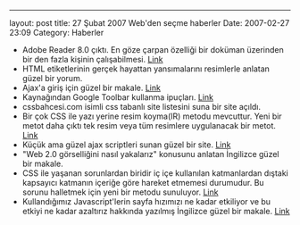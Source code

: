 ---
layout: post
title: 27 Şubat 2007 Web&#039;den seçme haberler
Date: 2007-02-27 23:09
Category: Haberler

-   Adobe Reader 8.0 çıktı. En göze çarpan özelliği bir doküman
    üzerinden bir den fazla kişinin çalışabilmesi. [Link][]
-   HTML etiketlerinin gerçek hayattan yansımalarını resimlerle anlatan
    güzel bir yorum. 
-   Ajax'a giriş için güzel bir makale. [Link][2]
-   Kaynağından Google Toolbar kullanma ipuçları. [Link][3]
-   cssbahcesi.com isimli css tabanlı site listesini suna bir site
    açıldı.
-   Bir çok CSS ile yazı yerine resim koyma(IR) metodu mevcuttur. Yeni
    bir metot daha çıktı tek resim veya tüm resimlere uygulanacak bir
    metot. [Link][5]
-   Küçük ama güzel ajax scriptleri sunan güzel bir site. [Link][6]
-   "Web 2.0 görselliğini nasıl yakalarız" konusunu anlatan İngilizce
    güzel bir makale. 
-   CSS ile yaşanan sorunlardan biridir iç içe kullanılan katmanlardan
    dıştaki kapsayıcı katmanın içeriğe göre hareket etmemesi durumudur.
    Bu sorunu halletmek için yeni bir metodu sunuluyor. [Link][8]
-   Kullandığımız Javascript'lerin sayfa hızımızı ne kadar etkiliyor ve
    bu etkiyi ne kadar azaltırız hakkında yazılmış İngilizce güzel bir
    makale. [Link][9]


  [Link]: http://www.adobe.com/products/acrobat/readstep2.html "Link"
  [2]: http://www.fazlamesai.net/index.php?a=article&sid=3652 "Link"
  [3]: http://googlesystem.blogspot.com/2007/02/tips-for-google-toolbar.html
  [5]: http://www.swfir.com/ "Link"
  [6]: http://www.miniajax.com/ "Link"
  [8]: http://www.quirksmode.org/css/clearing.html "Link"
  [9]: http://betterexplained.com/articles/speed-up-your-javascript-load-time/
    "Link"
